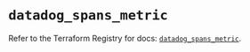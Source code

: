 # `datadog_spans_metric`

Refer to the Terraform Registry for docs: [`datadog_spans_metric`](https://registry.terraform.io/providers/datadog/datadog/3.65.0/docs/resources/spans_metric).
